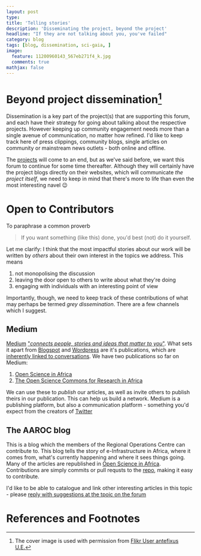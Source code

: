 ```yaml
---
layout: post
type:
title: 'Telling stories'
description: 'Disseminating the project, beyond the project'
headline: "If they are not talking about you, you've failed"
category: blog
tags: [blog, dissemination, sci-gaia, ]
image:
  feature: 11200960143_567eb271f4_k.jpg
  comments: true
mathjax: false
---
```


# Beyond project dissemination[^Cover]

Dissemination is a key part of the project(s) that are supporting this forum, and each have their strategy for going about talking about the respective projects. However keeping up community engagement needs more than a single avenue of communication, no matter how refined. I'd like to keep track here of press clippings, community blogs, single articles on community or mainstream news outlets - both online and offline.

The [projects](http://discourse.sci-gaia.eu/c/projects) will come to an end, but  as we've said before, we want this forum to continue for some time thereafter. Although they will certainly have the project blogs directly on their websites, which will communicate _the project itself_, we need to keep in mind that there's more to life than even the most interesting navel :wink:

#  Open to Contributors

To paraphrase a common proverb

> If you want something (like this) done, you'd best (not) do it yourself.

Let me clarify: I think that the most impactful stories about our work will be written by _others_ about their own interest in the topics we address. This means

  1. not monopolising the discussion
  1. leaving the door open to others to write about what they're doing
  1. engaging with individuals with an interesting point of view

Importantly, though, we need to keep track of these contributions of what may perhaps be termed *grey dissemination*. There are a few channels which I suggest.


## Medium

[Medium](http://www.medium.com) ["*connects people, stories and ideas that matter to you*"](https://medium.com/about). What sets it apart from [Blogspot](http:///www.blogger.com) and [Wordpress](http://www.wordpress.com) are it's publications, which are [inherently linked to conversations](https://medium.com/the-story/creating-conversation-bac37bac2bcf). We have two publications so far on Medium:

  1. [Open Science in Africa](https://medium.com/open-science-in-africa)
  1. [The Open Science Commons for Research in Africa](https://medium.com/the-open-alliance-for-a-research-commons-in-africa)

We can use these to *publish* our articles, as well as invite others to publish theirs in our publication. This can help us build a network. Medium is a publishing platform, but also a communication platform - something you'd expect from the creators of [Twitter](https://www.twitter.com)

## The AAROC blog

This is a blog which the members of the Regional Operations Centre can contribute to. This blog tells the story of e-Infrastructure in Africa, where it comes from, what's currently happening and where it sees things going. Many of the articles are republished in [Open Science in Africa](https://medium.com/open-science-in-africa). Contributions are simply commits or pull requsts to the [repo](https://github.com/AAROC/aaroc.github.io), making it easy to contribute.

I'd like to be able to catalogue and link other interesting articles in this topic - please [reply with suggestions at the tpoic on the forum](http://discourse.sci-gaia.eu/t/where-are-we-disseminating-our-work/55)

<div id="discourse-comments"></div>

<script type="text/javascript">
  var discourseUrl = "http://discourse.sci-gaia.eu/",
      discourseEmbedUrl = '{{ site.url}}/{{ page.url }}';

  (function() {
    var d = document.createElement('script'); d.type = 'text/javascript'; d.async = true;
      d.src = discourseUrl + 'javascripts/embed.js';
    (document.getElementsByTagName('head')[0] || document.getElementsByTagName('body')[0]).appendChild(d);
  })();
</script>


# References and Footnotes
[^Cover]: The cover image is used with permission from [Flikr User antefixus U.E.](https://www.flickr.com/photos/21728045@N08/11200960143/in/photostream/)
